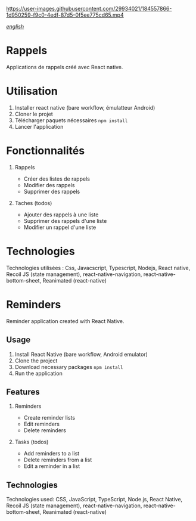 https://user-images.githubusercontent.com/29934021/184557866-1d950259-f9c0-4edf-87d5-0f5ee775cd65.mp4

[*english*](#Reminders)

# Rappels

Applications de rappels créé avec React native.

# Utilisation

1. Installer react native (bare workflow, émulatteur Android)
2. Cloner le projet
3. Télécharger paquets nécessaires `npm install`
4. Lancer l'application

# Fonctionnalités

1. Rappels

   - Créer des listes de rappels
   - Modifier des rappels
   - Supprimer des rappels

2. Taches (todos)

   - Ajouter des rappels à une liste
   - Supprimer des rappels d'une liste
   - Modifier un rappel d'une liste

# Technologies

Technologies utilisées : Css, Javacscript, Typescript, Nodejs, React native, Recoil JS (state management), react-native-navigation, react-native-bottom-sheet, Reanimated (react-native)

# Reminders

Reminder application created with React Native.

## Usage

1. Install React Native (bare workflow, Android emulator)
2. Clone the project
3. Download necessary packages `npm install`
4. Run the application

## Features

1. Reminders
   - Create reminder lists
   - Edit reminders
   - Delete reminders

2. Tasks (todos)
   - Add reminders to a list
   - Delete reminders from a list
   - Edit a reminder in a list

## Technologies

Technologies used: CSS, JavaScript, TypeScript, Node.js, React Native, Recoil JS (state management), react-native-navigation, react-native-bottom-sheet, Reanimated (react-native)

